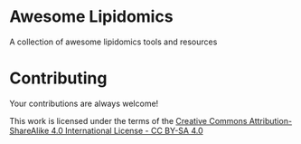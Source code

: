 # Awesome Lipidomics
A collection of awesome lipidomics tools and resources


# Contributing

Your contributions are always welcome!

This work is licensed under the terms of the [Creative Commons Attribution-ShareAlike 4.0 International License - CC BY-SA 4.0](https://creativecommons.org/licenses/by-sa/4.0/legalcode)
